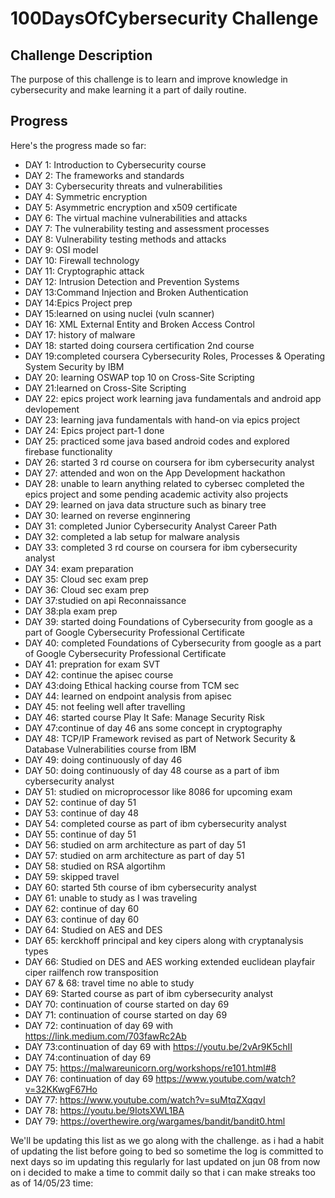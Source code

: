 # 100DaysOfCybersecurity Challenge

## Challenge Description
The purpose of this challenge is to learn and improve knowledge in cybersecurity and make learning it a part of daily routine.

## Progress
Here's the progress made so far:

- DAY 1: Introduction to Cybersecurity course
- DAY 2: The frameworks and standards
- DAY 3: Cybersecurity threats and vulnerabilities
- DAY 4: Symmetric encryption
- DAY 5: Asymmetric encryption and x509 certificate
- DAY 6: The virtual machine vulnerabilities and attacks
- DAY 7: The vulnerability testing and assessment processes
- DAY 8: Vulnerability testing methods and attacks
- DAY 9: OSI model
- DAY 10: Firewall technology
- DAY 11: Cryptographic attack
- DAY 12: Intrusion Detection and Prevention Systems
- DAY 13:Command Injection and Broken Authentication
- DAY 14:Epics Project prep
- DAY 15:learned on using nuclei (vuln scanner)
- DAY 16: XML External Entity and Broken Access Control
- DAY 17: history of malware
- DAY 18: started doing coursera certification 2nd course
- DAY 19:completed coursera Cybersecurity Roles, Processes & Operating System Security by IBM
- DAY 20: learning OSWAP top 10 on Cross-Site Scripting
- DAY 21:learned on Cross-Site Scripting 
- DAY 22: epics project work learning java fundamentals and android app devlopement
- DAY 23: learning java fundamentals with hand-on via epics project
- DAY 24: Epics project part-1 done 
- DAY 25: practiced some java based android codes and explored firebase functionality 
- DAY 26: started 3 rd course on coursera for ibm cybersecurity analyst 
- DAY 27: attended and  won on the App Development hackathon 
- DAY 28: unable to learn anything related to cybersec completed the epics project and some pending academic activity also projects
- DAY 29: learned on java data structure such as binary tree
- DAY 30: learned on reverse enginnering 
- DAY 31: completed Junior Cybersecurity Analyst Career Path 
- DAY 32: completed a lab setup for malware analysis
- DAY 33: completed 3 rd course on coursera for ibm cybersecurity analyst 
- DAY 34: exam preparation 
- DAY 35: Cloud sec exam prep
- DAY 36: Cloud sec exam prep
- DAY 37:studied on api Reconnaissance
- DAY 38:pla exam prep
- DAY 39: started doing Foundations of Cybersecurity from google as a part of Google Cybersecurity Professional Certificate
- DAY 40: completed Foundations of Cybersecurity from google as a part of Google Cybersecurity Professional Certificate
- DAY 41: prepration for exam SVT
- DAY 42: continue the apisec course 
- DAY 43:doing Ethical hacking course from TCM sec
- DAY 44: learned on endpoint analysis from apisec
- DAY 45: not feeling well after travelling
- DAY 46: started course Play It Safe: Manage Security Risk
- DAY 47:continue of day 46 ans some concept in cryptography 
- DAY 48: TCP/IP Framework revised as part of Network Security & Database Vulnerabilities course from IBM
- DAY 49: doing continuously of day 46
- DAY 50: doing continuously of day 48 course as a part of ibm cybersecurity analyst 
- DAY 51: studied on microprocessor like 8086 for upcoming exam 
- DAY 52: continue of day 51
- DAY 53: continue of day 48
- DAY 54: completed course as part of ibm cybersecurity analyst 
- DAY 55:  continue of day 51
- DAY 56: studied on arm architecture as part of day 51 
- DAY 57: studied on arm architecture as part of day 51 
- DAY 58: studied on RSA algortihm 
- DAY 59: skipped travel 
- DAY 60: started 5th course of ibm cybersecurity analyst
- DAY 61: unable to study as I was traveling
- DAY 62: continue of day 60
- DAY 63: continue of day 60
- DAY 64: Studied on AES and DES
- DAY 65: kerckhoff principal and key cipers along with cryptanalysis types
- DAY 66: Studied on DES and AES working extended euclidean playfair ciper railfench row transposition 
- DAY 67 & 68: travel time no able to study
- DAY 69: Started course as part of ibm cybersecurity analyst
- DAY 70: continuation of course started on day 69
- DAY 71: continuation of course started on day 69
- DAY 72: continuation of day 69 with https://link.medium.com/703fawRc2Ab
- DAY 73:continuation of day 69 with 
https://youtu.be/2vAr9K5chII
- DAY 74:continuation of day 69
- DAY 75: https://malwareunicorn.org/workshops/re101.html#8
- DAY 76: continuation of day 69 https://www.youtube.com/watch?v=32KKwgF67Ho
- DAY 77: https://www.youtube.com/watch?v=suMtqZXqqvI
- DAY 78: https://youtu.be/9IotsXWL1BA
- DAY 79: https://overthewire.org/wargames/bandit/bandit0.html

We'll be updating this list as we go along with the challenge.
as i had a habit of updating the list before going to bed so sometime the log is committed to next days so 
im updating this regularly for last updated on jun 08 from now on i decided to make a time to commit daily so that i can make streaks too 
as of 14/05/23 time:
